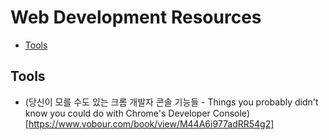 Web Development Resources
===============================

- [Tools](#tools)

## Tools

- (당신이 모를 수도 있는 크롬 개발자 콘솔 기능들 - Things you probably didn't know you could do with Chrome's Developer Console)[https://www.vobour.com/book/view/M44A6i977adRR54g2]
